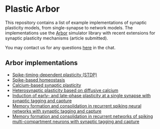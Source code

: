 # Plastic Arbor

This repository contains a list of example implementations of synaptic plasticity models, from single-synapse to network models. The implementations use the [Arbor](https://arbor-sim.org/) simulator library with recent extensions for synaptic plasticity mechanisms (article submitted).

You may contact us for any questions [here](https://app.gitter.im/#/room/#arbor-sim_community:gitter.im) in the chat.

## Arbor implementations

* [Spike-timing-dependent plasticity (STDP)](https://github.com/tetzlab/FIPPA/tree/main/STDP)
* [Spike-based homeostasis](https://github.com/tetzlab/FIPPA/tree/main/spike_based_homeostasis)
* [Calcium-based synaptic plasticity](https://github.com/arbor-sim/arbor/blob/master/python/example/calcium_stdp.py)
* [Heterosynaptic plasticity based on diffusive calcium](https://github.com/Shirin1993/Arbor_diffusion)
* [Induction of early- and late-phase plasticity at a single synapse with synaptic tagging and capture](https://github.com/jlubo/arbor_2N1S)
* [Memory formation and consolidation in recurrent spiking neural networks with synaptic tagging and capture](https://github.com/jlubo/arbor_network_consolidation)
* [Memory formation and consolidation in recurrent networks of spiking multi-compartment neurons with synaptic tagging and capture](https://github.com/jlubo/arbor_network_consolidation_mc)